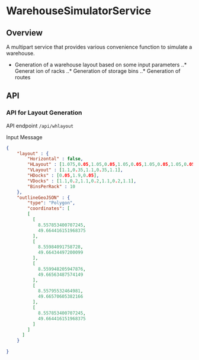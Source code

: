 # WarehouseSimulatorService
## Overview
A multipart service that provides various convenience function to simulate a warehouse.
* Generation of a warehouse layout based on some input parameters
..* Generat ion of racks
..* Generation of storage bins
..* Generation of routes

## API

### API for Layout Generation 

API endpoint `/api/whlayout`

Input Message 
```json
{	
	"layout" : {
		"Horizontal" : false,
		"HLayout" : [1.075,0.05,1.05,0.05,1.05,0.05,1.05,0.05,1.05,0.05,1.05,0.05,1.05,0.05,1.05,0.05,1.05,0.05,1.075],
		"VLayout" : [1.1,0.35,1.1,0.35,1.1],
		"HDocks" : [0.05,1.9,0.05],
		"VDocks" : [1.1,0.2,1.1,0.2,1.1,0.2,1.1],
		"BinsPerRack" : 10
	},
	"outlineGeoJSON" : {
		"type": "Polygon",
		"coordinates": [
	    [
	      [
	        8.557853400707245,
	        49.664416151968375
	      ],
	      [
	        8.55984091758728,
	        49.66434497200099
	      ],
	      [
	        8.559948205947876,
	        49.66563487574149
	      ],
	      [
	        8.55795532464981,
	        49.66570605382166
	      ],
	      [
	        8.557853400707245,
	        49.664416151968375
	      ]
	    ]
	  ]
	}
	
}
```

